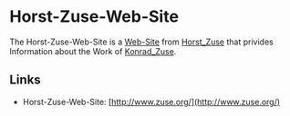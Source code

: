 # Horst-Zuse-Web-Site

The Horst-Zuse-Web-Site is a [Web-Site](9000089.md) from [Horst_Zuse](70000046.md) that privides Information about the Work of [Konrad_Zuse](70000045.md).

## Links

- Horst-Zuse-Web-Site: [http://www.zuse.org/](http://www.zuse.org/)
